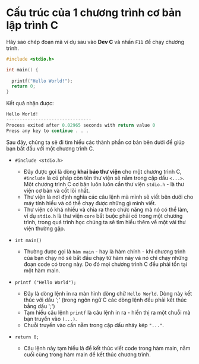 
# Cấu trúc của 1 chương trình cơ bản lập trình C

Hãy sao chép đoạn mã ví dụ sau vào **Dev C** và nhấn `F11` để chạy chương trình.

```C
#include <stdio.h>

int main() {
 
  printf("Hello World!");
  return 0;
}
```

Kết quả nhận được:
```C
Hello World!
--------------------------------
Process exited after 0.02965 seconds with return value 0
Press any key to continue . . .
```

Sau đây, chúng ta sẽ đi tìm hiểu các thành phần cơ bản bên dưới để giúp bạn bắt đầu với một chương trình C.

- `#include <stdio.h>`  
  - Đây được gọi là dòng **khai báo thư viện** cho một chương trình C, `#include` là cú pháp còn tên thư viện sẽ nằm trong cặp dấu `<...>`. Một chương trình C cơ bản luôn luôn cần thư viện `stdio.h` - là thư viện cơ bản và cốt lõi nhất.
  - Thư viện là nơi định nghĩa các câu lệnh mà mình sẽ viết bên dưới cho máy tính hiểu và có thể chạy được những gì mình viết.
  - Thư viện có khá nhiều và chia ra theo chức năng mà nó có thể làm, ví dụ `stdio.h` là thư viện `core` bắt buộc phải có trong một chương trình, trong quá trình học chúng ta sẽ tìm hiểu thêm về một vài thư viện thường gặp.

- `int main()`  
  - Thường được gọi là `hàm main` - hay là hàm chính - khi chương trình của bạn chạy nó sẽ bắt đầu chạy từ hàm này và nó chỉ chạy những đoạn code có trong này. Do đó mọi chương trình C đều phải tồn tại một hàm main.

- `printf ("Hello World");`  
  - Đây là dòng lệnh in ra màn hình dòng chữ `Hello World`. Dòng này kết thúc với dấu ';' (trong ngôn ngữ C các dòng lệnh đều phải kết thúc bằng dấu ';')
  - Tạm hiểu câu lệnh `printf` là câu lệnh in ra - hiển thị ra một chuỗi mà bạn truyển vào `(...)`.
  - Chuỗi truyền vào cần nằm trong cặp dấu nháy kép `"..."`.

- `return 0;`  
  - Câu lệnh này tạm hiểu là để kết thúc viết code trong hàm main, nằm cuối cùng trong hàm main để kết thúc chương trình.
